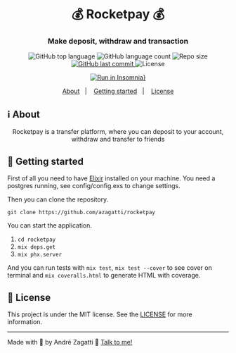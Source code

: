 <h1 align="center">
    💰 Rocketpay 💰
</h1>

<h3 align="center">
  Make deposit, withdraw and transaction
</h3>
<p align="center">
  <img alt="GitHub top language" src="https://img.shields.io/github/languages/top/azagatti/rocketpay?style=plastic">

  <img alt="GitHub language count" src="https://img.shields.io/github/languages/count/azagatti/rocketpay?style=plastic">

  <img alt="Repo size" src="https://img.shields.io/github/repo-size/azagatti/rocketpay?style=plastic">

  <a href="https://github.com/AZagatti/rocketpay/commits/master">
    <img alt="GitHub last commit" src="https://img.shields.io/github/last-commit/azagatti/rocketpay?style=plastic">
  </a>

  <img alt="License" src="https://img.shields.io/github/license/azagatti/rocketpay?style=plastic">
</p>

<div align="center">

  [![Run in Insomnia}](https://insomnia.rest/images/run.svg)](https://insomnia.rest/run/?label=Rocketpay&uri=https://res.cloudinary.com/zagatti/raw/upload/v1614461310/imsomnia/rocketpay_d7lkp9.json)

</div>

<p align="center">
  <a href="#ℹ%EF%B8%8F-about">About</a>&nbsp;&nbsp;&nbsp;|&nbsp;&nbsp;&nbsp;
  <a href="#-getting-started">Getting started</a>&nbsp;&nbsp;&nbsp;|&nbsp;&nbsp;&nbsp;
  <a href="#-license">License</a>
</p>

## ℹ️ About

<div align="center">

  <p align="center">
    Rocketpay is a transfer platform, where you can deposit to your account, withdraw and transfer to friends
  </p>
</div>

## 🚀 Getting started

First of all you need to have [Elixir](https://elixir-lang.org/install.html) installed on your machine. You need a postgres running, see config/config.exs
to change settings.

Then you can clone the repository.

`git clone https://github.com/azagatti/rocketpay`

You can start the application.

1. `cd rocketpay`
2. `mix deps.get`
3. `mix phx.server`

And you can run tests with `mix test`, `mix test --cover` to see cover on terminal
and `mix coveralls.html` to generate HTML with coverage.

## 📝 License

This project is under the MIT license. See the [LICENSE](https://github.com/AZagatti/rocketpay/blob/master/LICENSE) for more information.

---

Made with 💟 by André Zagatti 👋 [Talk to me!](https://www.linkedin.com/in/andre-zagatti/)
